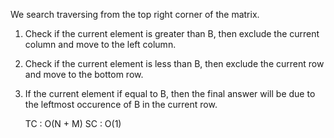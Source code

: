 We search traversing from the top right corner of the matrix.
1) Check if the current element is greater than B,
then exclude the current column and move to the left column.
2) Check if the current element is less than B, then exclude the 
current row and move to the bottom row.
3) If the current element if equal to B, then the final answer will
be due to the leftmost occurence of B in the current row.


    TC : O(N + M)
    SC : O(1)